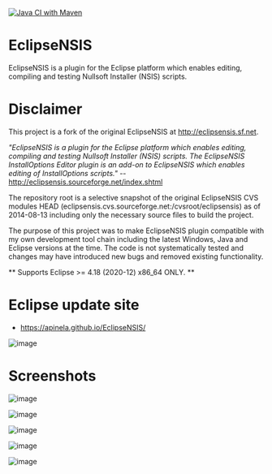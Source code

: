 [![Java CI with Maven](https://github.com/apinela/EclipseNSIS/actions/workflows/maven.yml/badge.svg?branch=master)](https://github.com/apinela/EclipseNSIS/actions/workflows/maven.yml)
# EclipseNSIS

EclipseNSIS is a plugin for the Eclipse platform which enables editing,
compiling and testing Nullsoft Installer (NSIS) scripts.

# Disclaimer
This project is a fork of the original EclipseNSIS at http://eclipsensis.sf.net. 

_"EclipseNSIS is a plugin for the Eclipse platform which enables editing, compiling and testing Nullsoft Installer (NSIS) scripts. The EclipseNSIS InstallOptions Editor plugin is an add-on to EclipseNSIS which enables editing of InstallOptions scripts."_ -- http://eclipsensis.sourceforge.net/index.shtml

The repository root is a selective snapshot of the original EclipseNSIS CVS modules HEAD (eclipsensis.cvs.sourceforge.net:/cvsroot/eclipsensis) as of 2014-08-13 including only the necessary source files to build the project.

The purpose of this project was to make EclipseNSIS plugin compatible with my own development tool chain including the latest Windows, Java and Eclipse versions at the time. The code is not systematically tested and changes may have introduced new bugs and removed existing functionality.

** Supports Eclipse >= 4.18 (2020-12) x86_64 ONLY. **

# Eclipse update site
*   https://apinela.github.io/EclipseNSIS/

![image](https://user-images.githubusercontent.com/1696986/130286126-49d648c7-5f2c-4776-9dd9-54eeb26a1f21.png)


# Screenshots

![image](https://user-images.githubusercontent.com/1696986/130283443-63d3d8dc-29eb-4325-830f-b83fc2f03ba3.png)

![image](https://user-images.githubusercontent.com/1696986/130283628-70d246ed-32f3-43cd-90ac-7104617fcb06.png)

![image](https://user-images.githubusercontent.com/1696986/130283656-536cf4b4-d9a4-4c4b-8b67-58e27a676837.png)

![image](https://user-images.githubusercontent.com/1696986/130286742-44aee42b-6071-4a98-810c-558bd556fd71.png)

![image](https://user-images.githubusercontent.com/1696986/130286877-223b57bb-bc19-4bfa-84da-7a4e316dc6b2.png)




